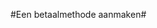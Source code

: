 
<properties>
	<page>
		<title>Bankrekeningen</title>
	</page>
	<menu>
		<position>
	</menu>
</properties>

#Een betaalmethode aanmaken#
<description>
